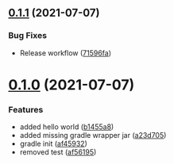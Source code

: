 ## [0.1.1](https://github.com/wuespace/telestion-serial-connector/compare/v0.1.0...v0.1.1) (2021-07-07)


### Bug Fixes

* Release workflow ([71596fa](https://github.com/wuespace/telestion-serial-connector/commit/71596fac6402160525f91d511f5abfbf4c4131f2))



# [0.1.0](https://github.com/wuespace/telestion-serial-connector/compare/af45932a35c21bc45e1fa666bee03453dd6e56ac...v0.1.0) (2021-07-07)


### Features

* added hello world ([b1455a8](https://github.com/wuespace/telestion-serial-connector/commit/b1455a80d4fa34e23cfefa8f9cd7cb30fd7c6885))
* added missing gradle wrapper jar ([a23d705](https://github.com/wuespace/telestion-serial-connector/commit/a23d7056cb7eb8446ccbcb74fea4384f60e31484))
* gradle init ([af45932](https://github.com/wuespace/telestion-serial-connector/commit/af45932a35c21bc45e1fa666bee03453dd6e56ac))
* removed test ([af56195](https://github.com/wuespace/telestion-serial-connector/commit/af56195e759522d1b327db66f75a27a5a1f04ff5))



